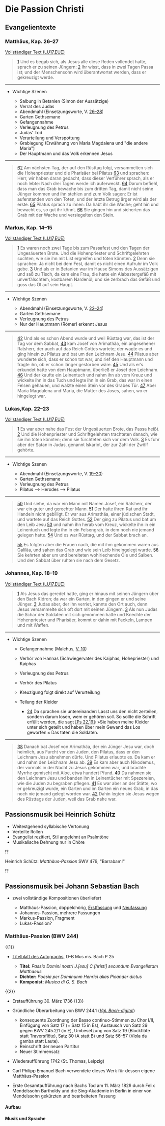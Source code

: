 <!--
author: Dennis Ried
email: dennis.ried@musikwiss.uni-halle.de
version: 1.0.0
language: de
narrator: Deutsch Female
import: ../config.md
tags: passion, gattung, barock
-->

# Die Passion Christi

## Evangelientexte
### Matthäus, Kap. 26–27

[Vollständiger Text (LU17,EUE)](https://www.die-bibel.de/bibel/LU17,EUE/MAT.26)

> [1](https://www.die-bibel.de/bibel/LU17,EUE/MAT.26.1) Und es begab sich, als Jesus alle diese Reden vollendet hatte, sprach er zu seinen Jüngern:
> [2](https://www.die-bibel.de/bibel/LU17,EUE/MAT.26.2) Ihr wisst, dass in zwei Tagen Passa ist; und der Menschensohn wird überantwortet werden, dass er gekreuzigt werde.

---

* Wichtige Szenen

  * Salbung in Betanien (Simon der Aussätzige)
  * Verrat des Judas
  * Abendmahl (Einsetzungsworte, V. [26–28](https://www.die-bibel.de/bibel/LU17,EUE/MAT.26.26-MAT.26.28))
  * Garten Gethsemane
  * Gefangennahme
  * Verleugnung des Petrus
  * Judas' Tod
  * Verurteilung und Verspottung
  * Grablegung (Erwähnung von Maria Magdalena und "die andere Maria")
  * Der Hauptmann und das Volk erkennen Jesus

---

> [62](https://www.die-bibel.de/bibel/LU17,EUE/MAT.26.62) Am nächsten Tag, der auf den Rüsttag folgt, versammelten sich die Hohenpriester und die Pharisäer bei Pilatus
> [63](https://www.die-bibel.de/bibel/LU17,EUE/MAT.26.63) und sprachen: Herr, wir haben daran gedacht, dass dieser Verführer sprach, als er noch lebte: Nach drei Tagen werde ich auferweckt.
> [64](https://www.die-bibel.de/bibel/LU17,EUE/MAT.26.64) Darum befiehl, dass man das Grab bewache bis zum dritten Tag, damit nicht seine Jünger kommen und ihn stehlen und zum Volk sagen: Er ist auferstanden von den Toten, und der letzte Betrug ärger wird als der erste.
> [65](https://www.die-bibel.de/bibel/LU17,EUE/MAT.26.65) Pilatus sprach zu ihnen: Da habt ihr die Wache; geht hin und bewacht es, so gut ihr könnt.
> [66](https://www.die-bibel.de/bibel/LU17,EUE/MAT.26.66) Sie gingen hin und sicherten das Grab mit der Wache und versiegelten den Stein.

### Markus, Kap. 14–15

[Vollständiger Text (LU17,EUE)](https://www.die-bibel.de/bibel/LU17,EUE/MRK.14)

> [1](https://www.die-bibel.de/bibel/LU17,EUE/MRK.14.1) Es waren noch zwei Tage bis zum Passafest und den Tagen der Ungesäuerten Brote. Und die Hohenpriester und Schriftgelehrten suchten, wie sie ihn mit List ergreifen und töten könnten.
> [2](https://www.die-bibel.de/bibel/LU17,EUE/MRK.14.2) Denn sie sprachen: Ja nicht bei dem Fest, damit es nicht einen Aufruhr im Volk gebe.
> [3](https://www.die-bibel.de/bibel/LU17,EUE/MRK.14.3) Und als er in Betanien war im Hause Simons des Aussätzigen und saß zu Tisch, da kam eine Frau, die hatte ein Alabastergefäß mit unverfälschtem, kostbarem Nardenöl, und sie zerbrach das Gefäß und goss das Öl auf sein Haupt.

---

* Wichtige Szenen
  
  * Abendmahl (Einsetzungsworte, V. [22–24](https://www.die-bibel.de/bibel/LU17,EUE/MRK.14.22-MRK.14.24))
  * Garten Gethsemane
  * Verleugnung des Petrus
  * Nur der Hauptmann (Römer) erkennt Jesus

---

> [42](https://www.die-bibel.de/bibel/LU17,EUE/MRK.14.42) Und als es schon Abend wurde und weil Rüsttag war, das ist der Tag vor dem Sabbat, 
> [43](https://www.die-bibel.de/bibel/LU17,EUE/MRK.14.43) kam Josef von Arimathäa, ein angesehener Ratsherr, der auch auf das Reich Gottes wartete; der wagte es und ging hinein zu Pilatus und bat um den Leichnam Jesu.
> [44](https://www.die-bibel.de/bibel/LU17,EUE/MRK.14.44) Pilatus aber wunderte sich, dass er schon tot war, und rief den Hauptmann und fragte ihn, ob er schon länger gestorben wäre.
> [45](https://www.die-bibel.de/bibel/LU17,EUE/MRK.14.45) Und als er’s erkundet hatte von dem Hauptmann, überließ er Josef den Leichnam. 
> [46](https://www.die-bibel.de/bibel/LU17,EUE/MRK.14.46) Und der kaufte ein Leinentuch und nahm ihn ab vom Kreuz und wickelte ihn in das Tuch und legte ihn in ein Grab, das war in einen Felsen gehauen, und wälzte einen Stein vor des Grabes Tür.
> [47](https://www.die-bibel.de/bibel/LU17,EUE/MRK.14.47) Aber Maria Magdalena und Maria, die Mutter des Joses, sahen, wo er hingelegt war.

### Lukas,Kap. 22–23

[Vollständiger Text (LU17,EUE)](https://www.die-bibel.de/bibel/LU17,EUE/LUK.22)

> [1](https://www.die-bibel.de/bibel/LU17,EUE/LUK.22.1) Es war aber nahe das Fest der Ungesäuerten Brote, das Passa heißt.
> [2](https://www.die-bibel.de/bibel/LU17,EUE/LUK.22.2) Und die Hohenpriester und Schriftgelehrten trachteten danach, wie sie ihn töten könnten; denn sie fürchteten sich vor dem Volk.
> [3](https://www.die-bibel.de/bibel/LU17,EUE/LUK.22.3) Es fuhr aber der Satan in Judas, genannt Iskariot, der zur Zahl der Zwölf gehörte.

---

* Wichtige Szenen

  * Abendmahl (Einsetzungsworte, V. [19–20](https://www.die-bibel.de/bibel/LU17,EUE/LUK.22.19-LUK.22.20))
  * Garten Gethsemane
  * Verleugnung des Petrus
  * Pilatus --> Herodes --> Pilatus

---

> [50](https://www.die-bibel.de/bibel/LU17,EUE/LUK.23.50) Und siehe, da war ein Mann mit Namen Josef, ein Ratsherr, der war ein guter und gerechter Mann.
> [51](https://www.die-bibel.de/bibel/LU17,EUE/LUK.23.51) Der hatte ihren Rat und ihr Handeln nicht gebilligt. Er war aus Arimathäa, einer jüdischen Stadt, und wartete auf das Reich Gottes.
> [52](https://www.die-bibel.de/bibel/LU17,EUE/LUK.23.52) Der ging zu Pilatus und bat um den Leib Jesu
> [53](https://www.die-bibel.de/bibel/LU17,EUE/LUK.23.53) und nahm ihn herab vom Kreuz, wickelte ihn in ein Leinentuch und legte ihn in ein Felsengrab, in dem noch nie jemand gelegen hatte.
> [54](https://www.die-bibel.de/bibel/LU17,EUE/LUK.23.54) Und es war Rüsttag, und der Sabbat brach an.
>
> [55](https://www.die-bibel.de/bibel/LU17,EUE/LUK.23.55) Es folgten aber die Frauen nach, die mit ihm gekommen waren aus Galiläa, und sahen das Grab und wie sein Leib hineingelegt wurde.
> [56](https://www.die-bibel.de/bibel/LU17,EUE/LUK.23.56) Sie kehrten aber um und bereiteten wohlriechende Öle und Salben. Und den Sabbat über ruhten sie nach dem Gesetz.

### Johannes, Kap. 18–19

[Vollständiger Text (LU17,EUE)](https://www.die-bibel.de/bibel/LU17,EUE/JHN.18)

> [1](https://www.die-bibel.de/bibel/LU17,EUE/JHN.18.1) Als Jesus das geredet hatte, ging er hinaus mit seinen Jüngern über den Bach Kidron; da war ein Garten, in den gingen er und seine Jünger.
> [2](https://www.die-bibel.de/bibel/LU17,EUE/JHN.18.2) Judas aber, der ihn verriet, kannte den Ort auch, denn Jesus versammelte sich oft dort mit seinen Jüngern.
> [3](https://www.die-bibel.de/bibel/LU17,EUE/JHN.18.3) Als nun Judas die Schar der Soldaten mit sich genommen hatte und Knechte der Hohenpriester und Pharisäer, kommt er dahin mit Fackeln, Lampen und mit Waffen.

---

* Wichtige Szenen
  
  * Gefangennahme (Malchus, [V. 10](https://www.die-bibel.de/bibel/LU17,EUE/JHN.18.10))
  * Verhör von Hannas (Schwiegervater des Kaiphas, Hohepriester) und Kaiphas
  * Verleugnung des Petrus
  * Verhör des Pilatus
  * Kreuzigung folgt direkt auf Verurteilung
  * Teilung der Kleider
    
    * [24](https://www.die-bibel.de/bibel/LU17,EUE/JHN.18.24) Da sprachen sie untereinander: Lasst uns den nicht zerteilen, sondern darum losen, wem er gehören soll. So sollte die Schrift erfüllt werden, die sagt [\[Ps 22,19\]](https://www.die-bibel.de/bibel/LU17/PSA.22.19): »Sie haben meine Kleider unter sich geteilt und haben über mein Gewand das Los geworfen.« Das taten die Soldaten.

---

> [38](https://www.die-bibel.de/bibel/LU17,EUE/JHN.18.38) Danach bat Josef von Arimathäa, der ein Jünger Jesu war, doch heimlich, aus Furcht vor den Juden, den Pilatus, dass er den Leichnam Jesu abnehmen dürfe. Und Pilatus erlaubte es. Da kam er und nahm den Leichnam Jesu ab.
> [39](https://www.die-bibel.de/bibel/LU17,EUE/JHN.18.39) Es kam aber auch Nikodemus, der vormals in der Nacht zu Jesus gekommen war, und brachte Myrrhe gemischt mit Aloe, etwa hundert Pfund.
> [40](https://www.die-bibel.de/bibel/LU17,EUE/JHN.18.40) Da nahmen sie den Leichnam Jesu und banden ihn in Leinentücher mit Spezereien, wie die Juden zu begraben pflegen.
> [41](https://www.die-bibel.de/bibel/LU17,EUE/JHN.18.41) Es war aber an der Stätte, wo er gekreuzigt wurde, ein Garten und im Garten ein neues Grab, in das noch nie jemand gelegt worden war.
> [42](https://www.die-bibel.de/bibel/LU17,EUE/JHN.18.42) Dahin legten sie Jesus wegen des Rüsttags der Juden, weil das Grab nahe war.

## Passionsmusik bei Heinrich Schütz

* Weitestgehend syllabische Vertonung
* Verteilte Rollen
* Evangelist rezitiert, Stil angelehnt an Psalmtöne
* Musikalische Dehnung nur in Chöre

!?[](https://www.youtube.com/watch?v=SIGjO2U2rCI)

Heinrich Schütz: _Matthäus-Passion_ SWV 479, "Barrabam!"

!?[](https://youtu.be/uLriTUiADBA?si=rRR1CVv00UXHaIh4 "Pilatus fragt, wenn er losgeben soll, ab 0:47")

## Passionsmusik bei Johann Sebastian Bach

* zwei vollständige Kompositionen überliefert

  * Matthäus-Passion, doppelchörig, [Erstfassung](https://www.bach-digital.de/receive/BachDigitalWork_work_00000306) und [Neufassung](https://www.bach-digital.de/receive/BachDigitalWork_work_00000304)
  * Johannes-Passion, mehrere Fassungen
  * Markus-Passion, Fragment
  * Lukas-Passion?

### Matthäus-Passion (BWV 244)
{{1}}
* [Titelblatt des Autographs](https://www.bach-digital.de/rsc/viewer/BachDigitalSource_derivate_00056655/db_bachp0025_ante003.jpg), D-B Mus.ms. Bach P 25

  * **Titel:** _Passio Domini nostri J.[esu] C.[hristi] secundum Evangelistam Matthaeus_
  * **Dichter:** _Poesia per Dominunm Henrici alias Picander dictus_
  * **Komponist:** _Musica di G. S. Bach_

{{2}}

* Erstaufführung 30. März 1736
{{3}}
* Gründliche Überarbeitung von BWV 244.1 (_[Vgl. Bach-digital](https://www.bach-digital.de/receive/BachDigitalWork_work_00000304)_)

   * konsequente Zuordnung der Basso continuo-Stimmen zu Chor I/II, Einfügung von Satz 17 (= Satz 15 in Es), Austausch von Satz 29 gegen BWV 245.2/1 (in E), Umbesetzung von Satz 19 (Blockflöte statt Traversflöte), Satz 30 (A statt B) und Satz 56–57 (Viola da gamba statt Laute).
   * Reinschrift der neuen Partitur
   * Neuer Stimmensatz

* Wiederaufführung 1742 (St. Thomas, Leipzig)
* Carl Philipp Emanuel Bach verwendete dieses Werk für dessen eigene Matthäus-Passion
* Erste Gesamtaufführung nach Bachs Tod am 11. März 1829 durch Felix Mendelssohn Bartholdy und die Sing-Akademie in Berlin in einer von Mendelssohn gekürzten und bearbeiteten Fassung

#### Aufbau

#### Musik und Sprache


